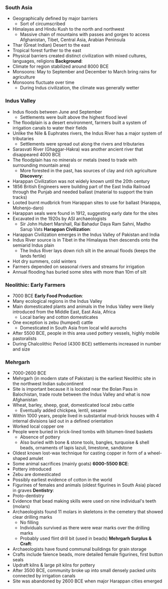 ### South Asia
 - Geographically defined by major barriers
	 - Sort of circumscribed
 - Himalayas and Hindu Kush to the north and northwest
	 - Massive chain of mountains with passes and gorges to access Afghanistan, Tibet, Central Asia, Arabian Peninsula
 - Thar (Great Indian) Desert to the east
 - Tropical forest further to the east
 - Physical barriers created distinct civilization with mixed cultures, languages, religions
**Background**:
 - Climate for region stabilized around 8000 BCE
 - Monsoons: May to September and December to March bring rains for agriculture
 - Monsoons fluctuate over time
	 - During Indus civilization, the climate was generally wetter

### Indus Valley
 - Indus floods between June and September
	 - Settlements were built above the highest flood level
 - The floodplain is a desert environment, farmers built a system of irrigation canals to water their fields
 - Unlike the Nile & Euphrates rivers, the Indus River has a major system of tributaries
	 - Settlements were spread out along the rivers and tributaries
 - Sarasvati River (Ghaggar-Hakra) was another ancient river that disappeared 4000 BCE
 - The floodplain has no minerals or metals (need to trade with surrounding mountain area)
	 - More forested in the past, has sources of clay and rich agriculture
**Discovery**:
 - Harappan Civilization was not widely known until the 20th century
 - 1856 British Engineers were building part of the East India Railroad through the Punjab and needed ballast (material to support the train tracks)
 - Looted burnt mudbrick from Harappan sites to use for ballast (Harappa, Mohenjo-daro)
 - Harappan seals were found in 1912, suggesting early date for the sites
 - Excavated in the 1920s by ASI archaeologists
	 - Sir John Hubert Marshall, Rai Bahadur Daya Ram Sahni, Madho Sarup Vats
**Harappan Civilization**:
 - Harappan Civilization emerges in the Indus Valley of Pakistan and India
 - Indus River source is in Tibet in the Himalayas then descends onto the semiarid Indus plain
	 - The Indus River lays down rich silt in the annual floods (keeps the lands fertile)
 - Hot dry summers, cold winters
 - Farmers depended on seasonal rivers and streams for irrigation
 - Annual flooding has buried some sites with more than 10m of silt

### Neolithic: Early Farmers
 - 7000 BCE
**Early Food Production**:
 - Many ecological regions in the Indus Valley
 - Main domesticated plants and animals in the Indus Valley were likely introduced from the Middle East, East Asia, Africa
	 - Local barley and cotton domesticates
 - One exception is zebu (humped) cattle
	 - Domesticated in South Asia from local wild aurochs
 - After 5500 BCE, people in this area used pottery vessels, highly mobile pastoralists
 - During Chalcolithic Period (4300 BCE) settlements increased in number and size

### Mehrgarh
 - 7000-2600 BCE
 - Mehrgarh (in modern state of Pakistan) is the earliest Neolithic site in the northwest Indian subcontinent
 - Site is important because it is located near the Bolan Pass in Balochistan, trade route between the Indus Valley and what is now Afghanistan
 - Wheat, barley, sheep, goat, domesticated local zebu cattle
	 - Eventually added chickpea, lentil, sesame
 - Within 1000 years, people lived in substantial mud-brick houses with 4 internal divisions laid out in a defined orientation
 - Worked local copper ore
 - People were buried in brick-lined tombs with bitumen-lined baskets
	 - Absence of pottery
	 - Also buried with bone & stone tools, bangles, turquoise & shell beads, ornaments of lapis lazuli, limestone, sandstone
 - Oldest known lost-wax technique for casting copper in form of a wheel-shaped amulet
 - Some animal sacrifices (mainly goats)
**6000-5500 BCE**:
 - Pottery introduced
 - Zebu are domesticated
 - Possibly earliest evidence of cotton in the world
 - Figurines of females and animals (oldest figurines in South Asia) placed in graves
**Dentistry**:
 - Proto-dentistry
 - Evidence that bead making skills were used on nine individual's teeth (molars)
 - Archaeologists found 11 molars in skeletons in the cemetery that showed clear drilling marks
	 - No filling
	 - Individuals survived as there were wear marks over the drilling marks
	 - Probably used flint drill bit (used in beads)
**Mehrgarh Surplus & Craft**:
 - Archaeologists have found communal buildings for grain storage
 - Crafts include faience beads, more detailed female figurines, first button seals
 - Updraft kilns & large pit kilns for pottery
 - After 3500 BCE, community broke up into small densely packed units connected by irrigation canals
 - Site was abandoned by 2600 BCE when major Harappan cities emerged
